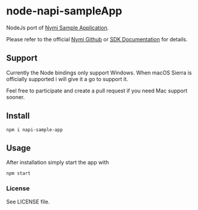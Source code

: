 # node-napi-sampleApp 
NodeJs port of [Nymi Sample Application](https://github.com/Nymi/SampleApps).

Please refer to the official [Nymi Github](https://github.com/Nymi/JSON-API) or [SDK Documentation](https://downloads.nymi.com/sdkDoc/latest/index.html) for details.
  
## Support
Currently the Node bindings only support Windows.
When macOS Sierra is officially supported i will give it a go to support it.

Feel free to participate and create a pull request if you need Mac support sooner.
  
## Install
```
npm i napi-sample-app
```

## Usage
After installation simply start the app with
```
npm start
```

### License

See LICENSE file.